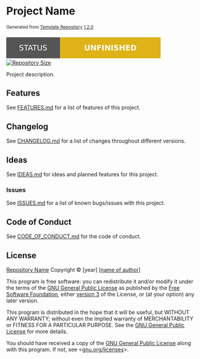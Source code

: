 # Project Name

<sup>Generated from [Template Repository](https://github.com/esoterictemplates/template-repository) [1.2.0](https://github.com/esoterictemplates/template-repository/tree/1.2.0)</sup>

<div id=badges>
    <a href="./">
        <img src="./.assets/images/badges/status/unfinished.svg" alt="Project Status: Unfinished">
    </a>
    <a href="./">
        <img src="https://img.shields.io/github/repo-size/author/project?style=for-the-badge&logo=github&label=Repository%20size" alt="Repository Size">
    </a>
</div>

<p id="description">Project description.</p>

## Features

See [FEATURES.md](./FEATURES.md) for a list of features of this project.

## Changelog

See [CHANGELOG.md](./CHANGELOG.md) for a list of changes throughout different versions.

## Ideas

See [IDEAS.md](./IDEAS.md) for ideas and planned features for this project.

### Issues

See [ISSUES.md](./ISSUES.md) for a list of known bugs/issues with this project.

## Code of Conduct

See [CODE_OF_CONDUCT.md](./CODE_OF_CONDUCT.md) for the code of conduct.

## License

<p id="license-information"><a href="./">Repository Name</a> Copyright &copy; [year] <a href="https://author.xyz">[name of author]</a></p>

This program is free software: you can redistribute it and/or modify it under the terms of the [GNU General Public License](./LICENSE) as published by the [Free Software Foundation](https://www.fsf.org/), either [version 3](./LICENSE) of the License, or (at your option) any later version.

This program is distributed in the hope that it will be useful, but WITHOUT ANY WARRANTY; without even the implied warranty of MERCHANTABILITY or FITNESS FOR A PARTICULAR PURPOSE. See the [GNU General Public License](./LICENSE) for more details.

You should have received a copy of the [GNU General Public License](./LICENSE) along with this program. If not, see <[gnu.org/licenses](https://www.gnu.org/licenses/)>.
